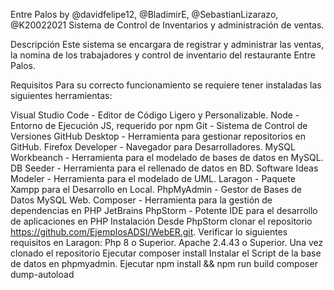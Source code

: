 Entre Palos by @davidfelipe12, @BladimirE, @SebastianLizarazo, @K20022021
Sistema de Control de Inventarios y administración de ventas.

Descripción
Este sistema se encargara de registrar y administrar las ventas, la nomina de los trabajadores y control de inventario 
del restaurante Entre Palos.

Requisitos
Para su correcto funcionamiento se requiere tener instaladas las siguientes herramientas:

Visual Studio Code - Editor de Código Ligero y Personalizable.
Node - Entorno de Ejecución JS, requerido por npm
Git - Sistema de Control de Versiones
GitHub Desktop - Herramienta para gestionar repositorios en GitHub.
Firefox Developer - Navegador para Desarrolladores.
MySQL Workbeanch - Herramienta para el modelado de bases de datos en MySQL.
DB Seeder - Herramienta para el rellenado de datos en BD.
Software Ideas Modeler - Herramienta para el modelado de UML.
Laragon - Paquete Xampp para el Desarrollo en Local.
PhpMyAdmin - Gestor de Bases de Datos MySQL Web.
Composer - Herramienta para la gestión de dependencias en PHP
JetBrains PhpStorm - Potente IDE para el desarrollo de aplicaciones en PHP
Instalación
Desde PhpStorm clonar el repositorio https://github.com/EjemplosADSI/WebER.git.
Verificar lo siguientes requisitos en Laragon:
Php 8 o Superior.
Apache 2.4.43 o Superior.
Una vez clonado el repositorio Ejecutar composer install
Instalar el Script de la base de datos en phpmyadmin.
Ejecutar npm install && npm run build
composer dump-autoload